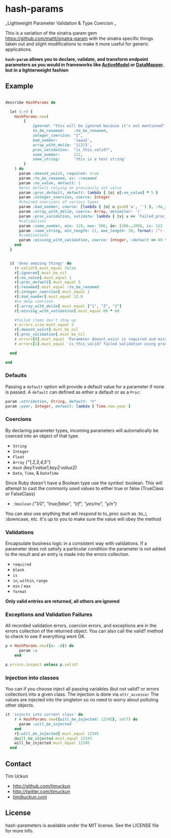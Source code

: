 # hash-params
_Lightweight Parameter Validation & Type Coercion _

This is a variation of the sinatra-param gem  https://github.com/mattt/sinatra-param
with the sinatra specific things taken out and slight modifications to make it more useful for generic applications.

**`hash-param` allows you to declare, validate, and transform endpoint parameters as you would in frameworks like [ActiveModel](http://rubydoc.info/gems/activemodel/3.2.3/frames) or [DataMapper](http://datamapper.org/). but in a lighterweight fashion**


## Example

``` ruby

describe HashParams do

  let (:r) {
    HashParams.new(
        {
            ignored: "this will be ignored because it's not mentioned",
            to_be_renamed:    :to_be_renamed,
            integer_coercion: "1",
            bad_number:       '1aaa2',
            array_with_delim: '1|2|3',
            proc_validation:  "is_this_valid?",
            some_number:      122,
            some_string:      'this is a test string'
        }
    ) do
      param :doesnt_exist, required: true
      param :to_be_renamed, as: :renamed
      param :no_value, default: 1
      #proc default relying on previously set value
      param :proc_default, default: lambda { |o| o[:no_value] * 5 }
      param :integer_coercion, coerce: Integer
      #chained coersions of various types
      param :bad_number, coerce: [lambda { |o| o.gsub('a', '') }, :to_i, Float]
      param :array_with_delim, coerce: Array, delimiter: '|'
      param :proc_validation, validate: lambda { |v| v == 'Failed_proc_validation' }
      #validations
      param :some_number, min: 120, max: 500, in: (100..200), is: 122
      param :some_string, min_length: 21, max_length: 30, format: /^t.*g$/
      #combinations
      param :missing_with_validation, coerce: Integer, :default => 60 * 60, :validate => lambda { |v| v >= 60 * 60 }
    end
  }


  it 'does amazing things' do
    (r.valid?).must_equal false
    r[:ignored].must_be_nil
    r[:no_value].must_equal 1
    r[:proc_default].must_equal 5
    r[:renamed].must_equal :to_be_renamed
    r[:integer_coercion].must_equal 1
    r[:bad_number].must_equal 12.0
    #no deep coersion
    r[:array_with_delim].must_equal ["1", "2", "3"]
    r[:missing_with_validation].must_equal 60 * 60

    #failed items don't show up
    r.errors.size.must_equal 2
    r[:doesnt_exist].must_be_nil
    r[:proc_validation].must_be_nil
    r.errors[0].must_equal 'Parameter doesnt_exist is required and missing'
    r.errors[1].must_equal 'is_this_valid? failed validation using proc'

  end

end


```


### Defaults

Passing a `default` option will provide a default value for a parameter if none is passed.  A `default` can defined as either a default or as a `Proc`:

```ruby
param :attribution, String, default: "©"
param :year, Integer, default: lambda { Time.now.year }
```


### Coercions

By declaring parameter types, incoming parameters will automatically be coerced into an object of that type.

- `String`
- `Integer`
- `Float`
- `Array` _("1,2,3,4,5")_
- `Hash` _(key1:value1,key2:value2)_
- `Date`, `Time`, & `DateTime`

Since Ruby doesn't have a Boolean type use the symbol :boolean.  This will attempt to cast the commonly used values to either true or false (TrueClass or FalseClass)
- `:boolean` _("1/0", "true/false", "t/f", "yes/no", "y/n")_

You can also use anything that will respond to to_proc such as :to_i, :downcase, etc.  It's up to you to make sure the value will obey the method


### Validations

Encapsulate business logic in a consistent way with validations. If a parameter does not satisfy a particular condition the parameter is not added to the result and an entry is made into the errors collection.

- `required`
- `blank`
- `is`
- `in`, `within`, `range`
- `min` / `max`
- `format`

**Only valid entries are returned, all others are ignored**


### Exceptions and Validation Failures

All recorded validation errors, coercion errors, and exceptions are in the errors collection of the returned object. You can also call the valid? method to check to see if everything went OK.

```ruby
p = HashParams.new({a: :b}) do 
      param :a
    end

p.errors.inspect unless p.valid?
```

### Injection into classes

You can if you choose inject all passing variables (but not valid? or errors collection) into a given class.  The injection is done via  `attr_accessor` The values are injected into the singleton so no need to worry about polluting other objects.

```ruby
it 'injects into current class' do
    r = HashParams.new({will_be_injected: 12345}, self) do
      param :will_be_injected
    end
    r[:will_be_injected].must_equal 12345
    @will_be_injected.must_equal 12345
    will_be_injected.must_equal 12345
  end
```


## Contact

Tim Uckun

- http://github.com/timuckun
- http://twitter.com/timuckun
- tim@uckun.com

## License

hash-parameters is available under the MIT license. See the LICENSE file for more info.

